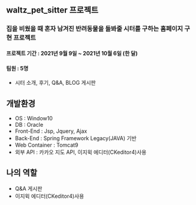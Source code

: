 ## waltz_pet_sitter 프로젝트
### 집을 비웠을 때 혼자 남겨진 반려동물을 돌봐줄 시터를 구하는 홈페이지 구현 프로젝트
#### 프로젝트 기간 : 2021년 9월 9일 ~ 2021년 10월 6일 (한 달)
#### 팀원 : 5명 
- 시터 소개, 후기, Q&A, BLOG 게시판

## 개발환경
- OS : Window10
- DB : Oracle 
- Front-End : Jsp, Jquery, Ajax
- Back-End : Spring Framework Legacy(JAVA) 기반
- Web Container : Tomcat9
- 외부 API : 카카오 지도 API, 이지윅 에디터(CKeditor4)사용

## 나의 역할
- Q&A 게시판
- 이지윅 에디터(CKeditor4)사용
